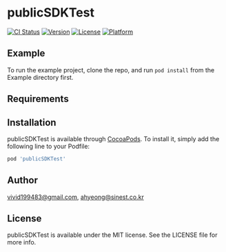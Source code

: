 # publicSDKTest

[![CI Status](https://img.shields.io/travis/vivid199483@gmail.com/publicSDKTest.svg?style=flat)](https://travis-ci.org/vivid199483@gmail.com/publicSDKTest)
[![Version](https://img.shields.io/cocoapods/v/publicSDKTest.svg?style=flat)](https://cocoapods.org/pods/publicSDKTest)
[![License](https://img.shields.io/cocoapods/l/publicSDKTest.svg?style=flat)](https://cocoapods.org/pods/publicSDKTest)
[![Platform](https://img.shields.io/cocoapods/p/publicSDKTest.svg?style=flat)](https://cocoapods.org/pods/publicSDKTest)

## Example

To run the example project, clone the repo, and run `pod install` from the Example directory first.

## Requirements

## Installation

publicSDKTest is available through [CocoaPods](https://cocoapods.org). To install
it, simply add the following line to your Podfile:

```ruby
pod 'publicSDKTest'
```

## Author

vivid199483@gmail.com, ahyeong@sinest.co.kr

## License

publicSDKTest is available under the MIT license. See the LICENSE file for more info.
